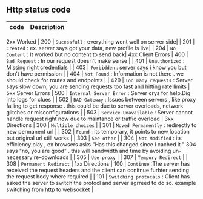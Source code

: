 ## Http status code 


| code | Description|
|----|---|
2xx Worked
|   200     | `Sucessfull` : everything went well on server side|
|   201     | `Created` : ex. server says got your data, new profile is live|
|   204     | `No Content` :  It worked but no content to send back|
4xx Client Errors 
|   400     | `Bad Request` :  In our request doesn't make sense  |
|   401     |  `Unauthorized` : Missing right credentials |
|   403     |  `Forbidden` : server says i know you but don't have permission |
|   404     |  `Not Found` : Information is not there . we should check for routes and endpoints |
|   429     | `Too many requests` : Server says slow down, you are sending requests too fast and hitting rate limits  |
5xx Server Errors 
|   500     | `Internal Server Error` : Server crys for help.Dig into logs for clues  |
|   502     | `BAD Gateway` : Issues between servers , like proxy failing to get response . this could be due to server overloads, network glitches or misconfigurations |
|   503     | `Service Unavailable` :  Server cannot handle request right now due to maintance or traffic overload |
3xx Directions
| 300       | `Multiple choices`  |
| 301       | `Moved Permanently` : redirectly to new permanent url |
| 302       |  `Found` : its temporary, it points to new location but original url still works |
| 303       |  `See other` |
| 304       | `Not Modified` : its efficiency play , ex browsers asks "Has this changed since i cached it " 304 says "no, you are good" . this will bandwidth and time by avoiding un-necessary re-downloads |
| 305       | `Use proxy`  |
| 307       | `Tempory Redirect`  |
| 308       |  `Permanent Redirect` |
1xx Directions
| 100       | `Continue` :The server has received the request headers and the client can conitnue furhter sending the request body where required |
| 101       | `Switching protocals` : Client has asked the server to switch the protocl and server agrreed to do so. example switching from http to websocket |